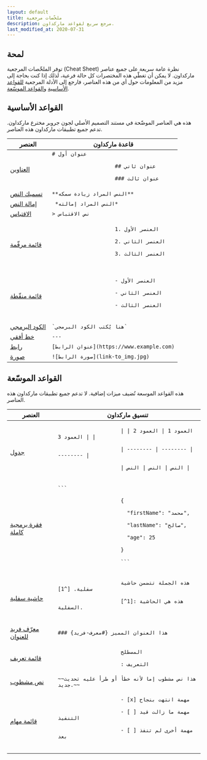 ```yaml
---
layout: default
title: ملخّصات مرجعية
description: مرجع سريع لقواعد ماركداون.
last_modified_at: 2020-07-31
---
```


## لمحة

توفر الملخّصات المرجعية (Cheat Sheet) نظرة عامة سريعة على جميع عناصر ماركداون. لا يمكن أن تغطّي هذه المختصرات كل حالة فرعية، لذلك إذا كنت بحاجة إلى مزيد من المعلومات حول أي من هذه العناصر، فارجع إلى الأدلة المرجعية [للقواعد الأساسية](https://guide.dawin.io/basic-syntax) و[القواعد الموسّعة](https://guide.dawin.io/extended-syntax).

## القواعد الأساسية

هذه هي العناصر الموضّحة في مستند التصميم الأصلي لجون جروبر مخترع ماركداون. تدعم جميع تطبيقات ماركداون هذه العناصر.

<table class="table table-bordered">
	<thead class="thead-light">
		<tr>
			<th>العنصر</th>
			<th>قاعدة ماركداون</th>
		</tr>
	</thead>
	<tbody>
		<tr>
			<td>
				<a href="https://guide.dawin.io/basic-syntax/#العناوين"
					>العناوين</a
				>
			</td>
			<td>
				<code
					># عنوان أول<br />
					## عنوان ثاني<br />
					### عنوان ثالث
				</code>
			</td>
		</tr>
		<tr>
			<td>
				<a href="https://guide.dawin.io/basic-syntax#سُمْك-النص"
					>تسميك النص</a
				>
			</td>
			<td><code>**النص المراد زيادة سمكه**</code></td>
		</tr>
		<tr>
			<td>
				<a href="https://guide.dawin.io/basic-syntax#إمالة-النص"
					>إمالة النص</a
				>
			</td>
			<td><code> *النص المراد إمالته* </code></td>
		</tr>
		<tr>
			<td>
				<a href="https://guide.dawin.io/basic-syntax#الاقتباسات-1"
					>الاقتباس</a
				>
			</td>
			<td><code>> نص الاقتباس</code></td>
		</tr>
		<tr>
			<td>
				<a href="https://guide.dawin.io/basic-syntax#القوائم-المرقّمة-المرتّبة"
					>قائمة مرقّمة</a
				>
			</td>
			<td>
				<code>
					1. العنصر الأول<br />
					2. العنصر الثاني<br />
					3. العنصر الثالث<br />
				</code>
			</td>
		</tr>
		<tr>
			<td>
				<a href="https://guide.dawin.io/basic-syntax#القوائم-المنقّطة-غير-المرتّبة"
					>قائمة منقّطة</a
				>
			</td>
			<td>
				<code>
					- العنصر الأول<br />
					- العنصر الثاني<br />
					- العنصر الثالث<br />
				</code>
			</td>
		</tr>
		<tr>
			<td>
				<a href="https://guide.dawin.io/basic-syntax#الأكواد-البرمجية">الكود البرمجي</a>
			</td>
			<td><code>`هنا يُكتب الكود البرمجي`</code></td>
		</tr>
		<tr>
			<td>
				<a href="https://guide.dawin.io/basic-syntax/#فواصل-الأسطر"
					>خط أفقي</a
				>
			</td>
			<td><code>---</code></td>
		</tr>
		<tr>
			<td>
				<a href="https://guide.dawin.io/basic-syntax/#الروابط">رابط</a>
			</td>
			<td><code>[عنوان الرابط](https://www.example.com)</code></td>
		</tr>
		<tr>
			<td>
				<a href="https://guide.dawin.io/basic-syntax/#الصور-1">صورة</a>
			</td>
			<td><code>![صورة الرابط](link-to_img.jpg)</code></td>
		</tr>
	</tbody>
</table>

## القواعد الموسّعة

هذه القواعد الموسعة تُضيف ميزات إضافية. لا تدعم جميع تطبيقات ماركداون هذه العناصر.

<table class="table table-bordered">
	<thead class="thead-light">
		<tr>
			<th>العنصر</th>
			<th>تنسيق ماركداون</th>
		</tr>
	</thead>
	<tbody>
		<tr>
			<td>
				<a href="https://guide.dawin.io/extended-syntax/#الجداول">جدول</a>
			</td>
			<td>
				<code>
					| | العمود 1 | العمود 2 | العمود 3 |<br />
					| -------- | -------- | -------- |<br />
					| النص | النص | النص |<br />
				</code>
			</td>
		</tr>
		<tr>
			<td>
				<a
					href="https://guide.dawin.io/extended-syntax/#الكتل-البرمجية-المسوّرة"
					>فقرة برمجية كاملة</a
				>
			</td>
			<td>
				<code
					>```<br />
					{<br />
					&nbsp;&nbsp;"firstName": "محمد",<br />
					&nbsp;&nbsp;"lastName": "صالح",<br />
					&nbsp;&nbsp;"age": 25<br />
					}<br />
					```
				</code>
			</td>
		</tr>
		<tr>
			<td>
				<a href="https://guide.dawin.io/extended-syntax/#الحواشي-السفلية"
					>حاشية سفلية</a
				>
			</td>
			<td>
				<code>
					هذه الجملة تتضمن حاشية سفلية. [^1]<br />
					[^1]: هذه هي الحاشية السفلية.<br />
				</code>
			</td>
		</tr>
		<tr>
			<td>
				<a href="https://guide.dawin.io/extended-syntax/#معرفّات-العنوان"
					>معرّف فريد للعنوان</a
				>
			</td>
			<td>
				<code>### هذا العنوان المميز {#معرف-فريد}</code>
			</td>
		</tr>
		<tr>
			<td>
				<a
					href="https://guide.dawin.io/extended-syntax/#قوائم-التعريف"
					>قائمة تعريف</a
				>
			</td>
			<td>
				<code>
					المصطلح<br />
					: التعريف
				</code>
			</td>
		</tr>
		<tr>
			<td>
				<a href="https://guide.dawin.io/extended-syntax/#النص-المشطوب"
					>نص مشطوب</a
				>
			</td>
			<td>
				<code>~~هذا نص مشطوب إما لأنه خطأ أو طرأ عليه تحديث جديد.~~</code>
			</td>
		</tr>
		<tr>
			<td>
				<a href="https://guide.dawin.io/extended-syntax/#قوائم-المهام"
					>قائمة مهام</a
				>
			</td>
			<td>
				<code>
					- [x] مهمة انتهت بنجاح<br />
					- [ ] مهمة ما زالت قيد التنفيذ<br />
					- [ ] مهمة أخرى لم تنفذ بعد<br />
				</code>
			</td>
		</tr>
	</tbody>
</table>
<!-- ## التنزيلات -->

<!-- يمكنك [تنزيل هذا المخلص المرجعي كملف ماركداون](https://guide.dawin.io/assets/markdown-cheat-sheet.md) لتستخدمه في تطبيق ماركداون الذي تستخدمه. -->
